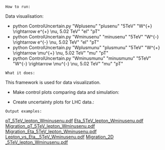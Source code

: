 ```
How to run:
```
Data visualisation:

-  python ControlUncertain.py  "Wplusenu"   "plusenu"   "5TeV"  "W^{+} \rightarrow e^{+}   \nu,     5.02 TeV" "el" "pT"
-  python ControlUncertain.py  "Wminusenu"  "minusenu"  "5TeV"  "W^{-} \rightarrow e^{-}   \nu,     5.02 TeV" "el" "pT"
-  python ControlUncertain.py  "Wplusmunu"  "plusmunu"  "5TeV"  "W^{+} \rightarrow \mu^{+} \nu,     5.02 TeV" "mu" "pT"
-  python ControlUncertain.py  "Wminusmunu" "minusmunu" "5TeV"  "W^{-} \rightarrow \mu^{-} \nu,     5.02 TeV" "mu" "pT"

```
What it does:
```
This framework is used for data visualization.

- Make control plots comparing data and simulation:

- Create uncertainty plots for LHC data.:

```
Output examples:
```

[pT_5TeV_lepton_Wminusenu.pdf](https://github.com/AtmaniHicham/Control-Plots-Uncert/files/12181199/pT_5TeV_lepton_Wminusenu.pdf)
[Eta_5TeV_lepton_Wminusenu.pdf](https://github.com/AtmaniHicham/Control-Plots-Uncert/files/12181204/Eta_5TeV_lepton_Wminusenu.pdf)
[Migration_pT_5TeV_lepton_Wminusenu.pdf](https://github.com/AtmaniHicham/Control-Plots-Uncert/files/12181200/Migration_pT_5TeV_lepton_Wminusenu.pdf)
[Migration_Eta_5TeV_lepton_Wminusenu.pdf](https://github.com/AtmaniHicham/Control-Plots-Uncert/files/12181201/Migration_Eta_5TeV_lepton_Wminusenu.pdf)
[Lepton_vs_Eta__5TeV_Wminusenu.pdf](https://github.com/AtmaniHicham/Control-Plots-Uncert/files/12181203/Lepton_vs_Eta__5TeV_Wminusenu.pdf)
[Migration_2D _5TeV_lepton_Wminusenu.pdf](https://github.com/AtmaniHicham/Control-Plots-Uncert/files/12181202/Migration_2D._5TeV_lepton_Wminusenu.pdf)
